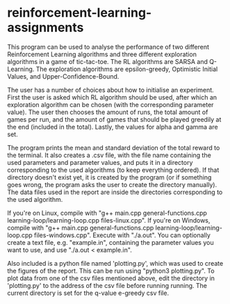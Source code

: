 # reinforcement-learning-assignments
This program can be used to analyse the performance of two different Reinforcement Learning algorithms and three different exploration algorithms in a game of tic-tac-toe. The RL algorithms are SARSA and Q-Learning. The exploration algorithms are epsilon-greedy, Optimistic Initial Values, and Upper-Confidence-Bound.
  
The user has a number of choices about how to initialise an experiment. First the user is asked which RL algorithm should be used, after which an exploration algorithm can be chosen (with the corresponding parameter value). The user then chooses the amount of runs, the total amount of games per run, and the amount of games that should be played greedily at the end (included in the total). Lastly, the values for alpha and gamma are set.
 
The program prints the mean and standard deviation of the total reward to the terminal. It also creates a .csv file, with the file name containing the used parameters and parameter values, and puts it in a directory corresponding to the used algorithms (to keep everything ordered). If that directory doesn't exist yet, it is created by the program (or if something goes wrong, the program asks the user to create the directory manually). The data files used in the report are inside the directories corresponding to the used algorithm.

If you're on Linux, compile with "g++ main.cpp general-functions.cpp learning-loop/learning-loop.cpp files-linux.cpp". If you're on Windows, compile with "g++ main.cpp general-functions.cpp learning-loop/learning-loop.cpp files-windows.cpp".
Execute with "./a.out". You can optionally create a text file, e.g. "example.in", containing the parameter values you want to use, and use "./a.out < example.in".

Also included is a python file named 'plotting.py', which was used to create the figures of the report. This can be run using "python3 plotting.py". To plot data from one of the csv files mentioned above, edit the directory in 'plotting.py' to the address of the csv file before running running. The current directory is set for the q-value e-greedy csv file.

